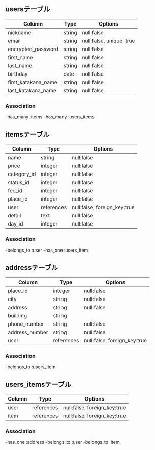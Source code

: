 ## usersテーブル
|Column              |Type   |Options                 |
|--------------------|-------|------------------------|
|nickname            |string |null:false              |
|email               |string |null:false, unique: true|
|encrypted_password  |string |null:false              |
|first_name          |string |null:false              |
|last_name           |string |null:false              |
|birthday            |date   |null:false              |
|first_katakana_name |string |null:false              |
|last_katakana_name  |string |null:false              |

### Association

-has_many :items
-has_many  :users_items

## itemsテーブル
|Column      |Type      |Options                     |
|------------|----------|----------------------------|
|name        |string    |null:false                  |
|price       |integer   |null:false                  |
|category_id |integer   |null:false                  |
|status_id   |integer   |null:false                  |
|fee_id      |integer   |null:false                  |
|place_id    |integer   |null:false                  |
|user        |references|null:false, foreign_key:true|
|detail      |text      |null:false                  |
|day_id      |integer   |null:false

### Association

-belongs_to :user
-has_one    :users_item



## addressテーブル
|Column        |Type      |Options                     |
|--------------|----------|----------------------------|
|place_id      |integer   |null:false                  |
|city          |string    |null:false                  |
|address       |string    |null:false                  |
|building      |string    |                            |
|phone_number  |string    |null:false                  |
|address_number|string    |null:false                  |
|user          |references|null:false, foreign_key:true|
### Association

-belongs_to :users_item


## users_itemsテーブル
|Column       |Type      |Options                     |
|-------------|----------|----------------------------|
|user         |references|null:false, foreign_key:true|
|item         |references|null:false, foreign_key:true|
### Association
-has_one :address
-belongs_to :user
-belongs_to :item
